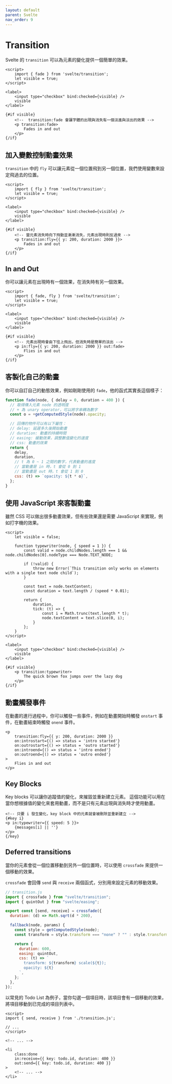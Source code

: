 ```yaml
---
layout: default
parent: Svelte
nav_order: 9
---
```


# Transition

Svelte 的 `transition` 可以為元素的變化提供一個簡單的效果。

```svelte
<script>
    import { fade } from 'svelte/transition';
    let visible = true;
</script>

<label>
    <input type="checkbox" bind:checked={visible} />
    visible
</label>

{#if visible}
    <!--  transition:fade 會讓字體的出現與消失有一個淡進與淡出的效果 -->
    <p transition:fade>
        Fades in and out
    </p>
{/if}
```

## 加入變數控制動畫效果

`transition` 中的 `fly` 可以讓元素從一個位置飛到另一個位置，我們使用變數來設定飛過去的位置。

```svelte
<script>
    import { fly } from 'svelte/transition';
    let visible = true;
</script>

<label>
    <input type="checkbox" bind:checked={visible} />
    visible
</label>

{#if visible}
    <!-- 當元素消失時向下飛動並漸漸消失，元素出現時則反過來 -->
    <p transition:fly={{ y: 200, duration: 2000 }}>
        Fades in and out
    </p>
{/if}
```

## In and Out

你可以讓元素在出現時有一個效果，在消失時有另一個效果。

```svelte
<script>
    import { fade, fly } from 'svelte/transition';
    let visible = true;
</script>

<label>
    <input type="checkbox" bind:checked={visible} />
    visible
</label>

{#if visible}
    <!-- 元素出現時會由下往上飛出，但消失時是簡單的淡出 -->
    <p in:fly={{ y: 200, duration: 2000 }} out:fade>
        Flies in and out
    </p>
{/if}
```

## 客製化自己的動畫

你可以自訂自己的動態效果，例如剛剛使用的 `fade`，他的函式其實長這個樣子：

```js
function fade(node, { delay = 0, duration = 400 }) {
  // 取得傳入元素 node 的透明度
  // + 為 unary operator，可以將字串轉為數字
  const o = +getComputedStyle(node).opacity;

  // 回傳的物件可以有以下屬性：
  // delay: 延遲多久後開始動畫
  // duration: 動畫的持續時間
  // easing: 緩動效果，調整數值變化的速度
  // css: 動畫的效果
  return {
    delay,
    duration,
    // t 為 0 ~ 1 之間的數字，代表動畫的進度
    // 當動畫是 in 時，t 會從 0 到 1
    // 當動畫是 out 時，t 會從 1 到 0
    css: (t) => `opacity: ${t * o}`,
  };
}
```

## 使用 JavaScript 來客製動畫

雖然 CSS 可以做出很多動畫效果，但有些效果還是需要 JavaScript 來實現，例如打字機的效果。

```svelte
<script>
    let visible = false;

    function typewriter(node, { speed = 1 }) {
        const valid = node.childNodes.length === 1 && node.childNodes[0].nodeType === Node.TEXT_NODE;

        if (!valid) {
            throw new Error(`This transition only works on elements with a single text node child`);
        }

        const text = node.textContent;
        const duration = text.length / (speed * 0.01);

        return {
            duration,
            tick: (t) => {
                const i = Math.trunc(text.length * t);
                node.textContent = text.slice(0, i);
            }
        };
    }
</script>

<label>
    <input type="checkbox" bind:checked={visible} />
    visible
</label>

{#if visible}
    <p transition:typewriter>
        The quick brown fox jumps over the lazy dog
    </p>
{/if}
```

## 動畫觸發事件

在動畫的進行過程中，你可以觸發一些事件，例如在動畫開始時觸發 `onstart` 事件，在動畫結束時觸發 `onend` 事件。

```svelte
<p
    transition:fly={{ y: 200, duration: 2000 }}
    on:introstart={() => status = 'intro started'}
    on:outrostart={() => status = 'outro started'}
    on:introend={() => status = 'intro ended'}
    on:outroend={() => status = 'outro ended'}
>
    Flies in and out
</p>
```

## Key Blocks

Key blocks 可以讓你追蹤值的變化，來摧毀並重新建立元素。
這個功能可以用在當你想根據值的變化來套用動畫，而不是只有元素出現與消失時才使用動畫。

```svelte
<!-- 只要 i 發生變化，key block 中的元素就會被刪除並重新建立 -->
{#key i}
<p in:typewriter={{ speed: 5 }}>
    {messages[i] || ''}
</p>
{/key}
```

## Deferred transitions

當你的元素會從一個位置移動到另外一個位置時，可以使用 `crossfade` 來提供一個移動的效果。

`crossfade` 會回傳 `send` 與 `receive` 兩個函式，分別用來設定元素的移動效果。

```javascript
// transition.js
import { crossfade } from "svelte/transition";
import { quintOut } from "svelte/easing";

export const [send, receive] = crossfade({
  duration: (d) => Math.sqrt(d * 200),

  fallback(node, params) {
    const style = getComputedStyle(node);
    const transform = style.transform === "none" ? "" : style.transform;

    return {
      duration: 600,
      easing: quintOut,
      css: (t) => `
        transform: ${transform} scale(${t});
        opacity: ${t}
      `,
    };
  },
});
```

以常見的 Todo List 為例子，當你勾選一個項目時，該項目會有一個移動的效果，將項目移動到已完成的項目列表中。

```svelte
<script>
import { send, receive } from './transition.js';

// ...
</script>

<!-- ... -->

<li
    class:done
    in:receive={{ key: todo.id, duration: 400 }}
    out:send={{ key: todo.id, duration: 400 }}
>
    <!-- ... -->
</li>
```
